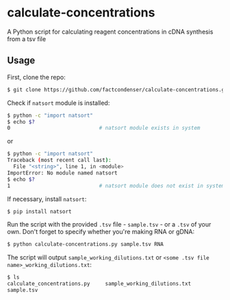 # calculate-concentrations
A Python script for calculating reagent concentrations in cDNA synthesis from a tsv file

## Usage

First, clone the repo:

```sh
$ git clone https://github.com/factcondenser/calculate-concentrations.git
```

Check if `natsort` module is installed:

```sh
$ python -c "import natsort"
$ echo $?
0                             # natsort module exists in system
```

or

```sh
$ python -c "import natsort"
Traceback (most recent call last):
  File "<string>", line 1, in <module>
ImportError: No module named natsort
$ echo $?
1                             # natsort module does not exist in system
```

If necessary, install `natsort`:

```sh
$ pip install natsort
```

Run the script with the provided `.tsv` file - `sample.tsv` - or a `.tsv` of your own. Don't forget to specify whether you're making RNA or gDNA:
```sh
$ python calculate-concentrations.py sample.tsv RNA
```

The script will output `sample_working_dilutions.txt` or `<some .tsv file name>_working_dilutions.txt`:

```sh
$ ls
calculate_concentrations.py     sample_working_dilutions.txt
sample.tsv
```
